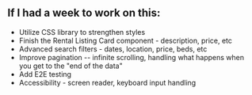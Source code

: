## If I had a week to work on this:

* Utilize CSS library to strengthen styles
* Finish the Rental Listing Card component - description, price, etc
* Advanced search filters - dates, location, price, beds, etc
* Improve pagination -- infinite scrolling, handling what happens when you get to the "end of the data"
* Add E2E testing
* Accessibility - screen reader, keyboard input handling